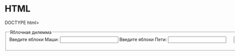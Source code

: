 # HTML
DOCTYPE html>
<html lang="en">
<head>
	<meta charset="UTF-8">
	<title>Хм</title>
	<style>
		fieldset{
			width: 800px;
		}
		.button{
			margin-left: 20px;
		}
	</style>
</head>
<body>
	<fieldset>
	<legend>Яблочная дилемма</legend>
	<form action="">
		Введите яблоки Маши: <input type="text" id="Masha" class="input" name="Masha">
		Введите яблоки Пети: <input type="text" id="Petya" class="input" name="Petya">
		<input type="submit" onclick="applesProblem()" class="button" value="Рассчитать"></input>
	</form>
	</fieldset>
	<script>
		function applesProblem(){
			class chelovek{
				constructor(name){
				this.name = name;
				this.apples = 0;
			}
		}
	let Petya = new chelovek("Petya");
	let Masha = new chelovek("Masha");
	let Dima = new chelovek("Dima");
	Dima.apples = 8;
	Masha.apples = parseInt(document.getElementById('Masha').value);
	Petya.apples = parseInt(document.getElementById('Petya').value);
	document.getElementById('Masha').value = "";
	document.getElementById('Petya').value = "";
	if (Petya.apples >= Masha.apples ){
	alert("Ничего не произошло.У Пети много яблок");
	} else {
		Petya.apples += Math.round(Masha.apples/2);
		Masha.apples -= Math.round(Masha.apples/2);
		if (Masha.apples < 5){
		Masha.apples += 2;
		Dima.apples -= 2;
		}
		if (Petya.apples >= 7 && Petya.apples >= 17){
		Petya.apples -= 7;
		Petya.apples -= 10;
		Dima.apples += 10;
		alert(`Количество яблок\nУ Маши: ${Masha.apples}\nУ Пети: ${Petya.apples}\nУ Димы: ${Dima.apples}`);
		} else if (Petya.apples >= 7){
		Petya.apples -= 7;
		Masha.apples -= 2;
		Dima.apples += 2;
		alert(`Количество яблок\nУ Маши: ${Masha.apples}\nУ Пети: ${Petya.apples}\nУ Димы: ${Dima.apples}`);
		} else {
		Petya.apples = 0;
		Masha.apples -= 2;
		Dima.apples += 2;
		alert(`Количество яблок\nУ Маши: ${Masha.apples}\nУ Пети: ${Petya.apples}\nУ Димы: ${Dima.apples}`);
	}	
	}
}
	</script>
</body>
</html>

